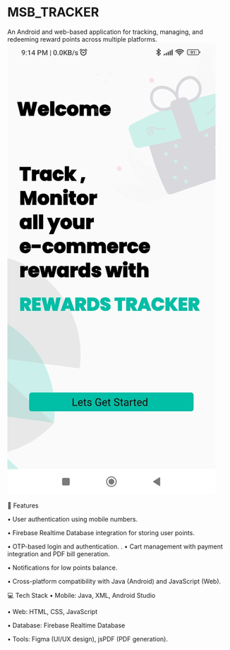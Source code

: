 # MSB_TRACKER
An Android and web-based application for tracking, managing, and redeeming reward points across multiple platforms.
![image alt](https://github.com/msconor/MSB_TRACKER/blob/0126f9783712afedf6582d377fb5cb115c4d7cbf/pic1.jpg)

🚀 Features

•  User authentication using mobile numbers.

•  Firebase Realtime Database integration for storing user points.

•  OTP-based login and authentication.
.
•  Cart management with payment integration and PDF bill generation.

•  Notifications for low points balance.

•  Cross-platform compatibility with Java (Android) and JavaScript (Web).

💻 Tech Stack
•	Mobile: Java, XML, Android Studio

•	Web: HTML, CSS, JavaScript

•	Database: Firebase Realtime Database

•	Tools: Figma (UI/UX design), jsPDF (PDF generation).



